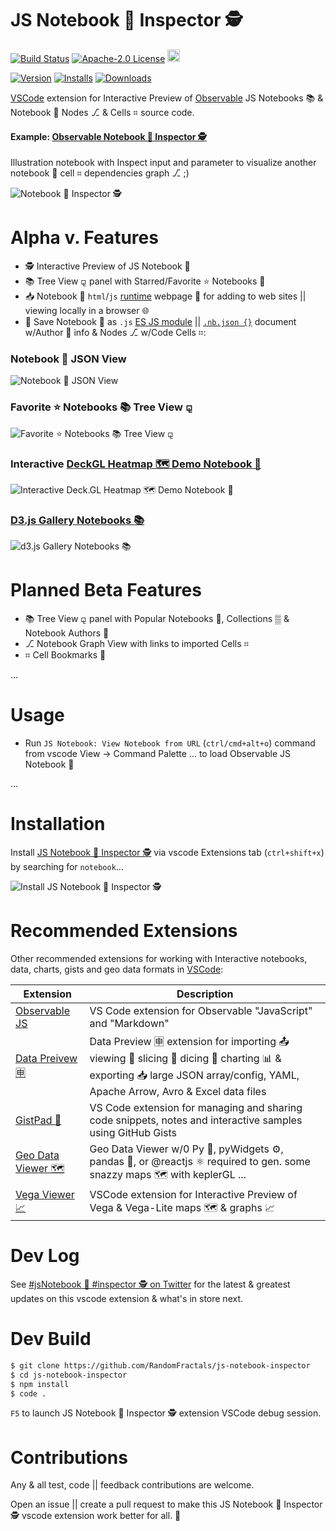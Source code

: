 # JS Notebook 📓 Inspector 🕵️

[![Build Status](https://travis-ci.org/HoangNguyen17193/vscode-simple-rest-client.svg?branch=master)](https://travis-ci.com/RandomFractals/js-notebook-inspector)
[![Apache-2.0 License](https://img.shields.io/badge/license-Apache2-orange.svg?color=green)](http://opensource.org/licenses/Apache-2.0)
<a href='https://ko-fi.com/dataPixy' target='_blank' title='support: https://ko-fi.com/dataPixy'>
  <img height='24' style='border:0px;height:20px;' src='https://az743702.vo.msecnd.net/cdn/kofi3.png?v=2' alt='https://ko-fi.com/dataPixy' /></a>

[![Version](https://vsmarketplacebadge.apphb.com/version/RandomFractalsInc.js-notebook-inspector.svg?color=orange&style=?style=for-the-badge&logo=visual-studio-code)](https://marketplace.visualstudio.com/items?itemName=RandomFractalsInc.js-notebook-inspector)
[![Installs](https://vsmarketplacebadge.apphb.com/installs/RandomFractalsInc.js-notebook-inspector.svg?color=orange)](https://marketplace.visualstudio.com/items?itemName=RandomFractalsInc.js-notebook-inspector)
[![Downloads](https://vsmarketplacebadge.apphb.com/downloads/RandomFractalsInc.js-notebook-inspector.svg?color=orange)](https://marketplace.visualstudio.com/items?itemName=RandomFractalsInc.js-notebook-inspector)

[VSCode](https://code.visualstudio.com/) extension for Interactive Preview of [Observable](https://observablehq.com/explore) JS Notebooks 📚 & Notebook 📓 Nodes ⎇ & Cells ⌗ source code.

#### Example: [Observable Notebook 📓 Inspector 🕵️](https://observablehq.com/@randomfractals/notebook-info)

Illustration notebook with Inspect input and parameter to visualize another notebook 📓 cell ⌗ dependencies graph ⎇ ;)

![Notebook 📓 Inspector 🕵️](https://github.com/RandomFractals/js-notebook-inspector/blob/master/images/js-notebook-inspector.png?raw=true 
 "JS Notebook 📓 Inspector 🕵️")

# Alpha v. Features

- 🕵️ Interactive Preview of JS Notebook 📓
- 📚 Tree View ⚼ panel with Starred/Favorite ⭐ Notebooks 📓
- 📥 Notebook 📓 `html`/`js` [runtime](https://github.com/observablehq/runtime) webpage 📰
for adding to web sites || viewing locally in a browser 🌐
- 💾 Save Notebook 📓 as `.js` [ES JS module](https://hacks.mozilla.org/2018/03/es-modules-a-cartoon-deep-dive/) || [`.nb.json {}`](https://github.com/RandomFractals/js-notebook-inspector/blob/master/notebooks/intro/hello-world.nb.json) document w/Author 👨 info & Nodes ⎇ w/Code Cells ⌗:

### Notebook 📓 JSON View

![Notebook 📓 JSON View](https://github.com/RandomFractals/js-notebook-inspector/blob/master/images/js-notebook-json.png?raw=true 
 "Notebook 📓 JSON View")

### Favorite ⭐ Notebooks 📚 Tree View ⚼

![Favorite ⭐ Notebooks 📚 Tree View ⚼](https://github.com/RandomFractals/js-notebook-inspector/blob/master/images/js-notebook-favorite-tree-view.png?raw=true 
 "Notebook 📓 JSON View")

### Interactive [DeckGL Heatmap 🗺️ Demo Notebook 📓](https://github.com/RandomFractals/js-notebook-inspector/tree/master/notebooks/deck.gl)

![Interactive Deck.GL Heatmap 🗺️ Demo Notebook 📓](https://github.com/RandomFractals/js-notebook-inspector/blob/master/images/js-notebook-deckgl-heatmap.png?raw=true 
 "Interactive Deck.GL Heatmap 🗺️ Demo Notebook 📓 View")

### [D3.js Gallery Notebooks 📚](https://github.com/RandomFractals/js-notebook-inspector/tree/master/notebooks/d3)

![d3.js Gallery Notebooks 📚](https://github.com/RandomFractals/js-notebook-inspector/blob/master/images/js-notebook-d3-gallery.png?raw=true 
 "d3.js Gallery Notebooks 📚")

# Planned Beta Features

- 📚 Tree View ⚼ panel with Popular Notebooks 📓, Collections ▒ & Notebook Authors 👨
- ⎇ Notebook Graph View with links to imported Cells ⌗
- ⌗ Cell Bookmarks 🔖

...

# Usage

- Run `JS Notebook: View Notebook from URL` (`ctrl/cmd+alt+o`) command from vscode View -> Command Palette ... to load Observable JS Notebook 📓

...

# Installation

Install [JS Notebook 📓 Inspector 🕵️](https://marketplace.visualstudio.com/items?itemName=RandomFractalsInc.js-notebook-inspector) via vscode Extensions tab (`ctrl+shift+x`) by searching for `notebook`...

![Install JS Notebook 📓 Inspector 🕵️](https://github.com/RandomFractals/js-notebook-inspector/blob/master/images/js-notebook-inspector-info.png?raw=true 
 "Install JS Notebook 📓 Inspector 🕵️")

# Recommended Extensions

Other recommended extensions for working with Interactive notebooks, data, charts, gists and geo data formats in [VSCode](https://code.visualstudio.com/):

| Extension | Description |
| --- | --- |
| [Observable JS](https://marketplace.visualstudio.com/items?itemName=GordonSmith.observable-js)| VS Code extension for Observable "JavaScript" and "Markdown" |
| [Data Preivew 🈸](https://marketplace.visualstudio.com/items?itemName=RandomFractalsInc.vscode-data-preview) | Data Preview 🈸 extension for importing 📤 viewing 🔎 slicing 🔪 dicing 🎲 charting 📊 & exporting 📥 large JSON array/config, YAML, Apache Arrow, Avro & Excel data files |
| [GistPad 📘](https://marketplace.visualstudio.com/items?itemName=vsls-contrib.gistfs) | VS Code extension for managing and sharing code snippets, notes and interactive samples using GitHub Gists |
| [Geo Data Viewer 🗺️](https://marketplace.visualstudio.com/items?itemName=RandomFractalsInc.geo-data-viewer) | Geo Data Viewer w/0 Py 🐍, pyWidgets ⚙️, pandas 🐼, or @reactjs ⚛️ required to gen. some snazzy maps 🗺️ with keplerGL ... |
| [Vega Viewer 📈](https://marketplace.visualstudio.com/items?itemName=RandomFractalsInc.vscode-vega-viewer) | VSCode extension for Interactive Preview of Vega & Vega-Lite maps 🗺️ & graphs 📈 |

# Dev Log

See [#jsNotebook 📓 #inspector 🕵️ on Twitter](https://twitter.com/search?q=%23jsNotebook%20%23inspector&src=typed_query&f=live) for the latest & greatest updates on this vscode extension & what's in store next.

# Dev Build

```bash
$ git clone https://github.com/RandomFractals/js-notebook-inspector
$ cd js-notebook-inspector
$ npm install
$ code .
```
`F5` to launch JS Notebook 📓 Inspector 🕵️ extension VSCode debug session.

# Contributions

Any & all test, code || feedback contributions are welcome. 

Open an issue || create a pull request to make this JS Notebook 📓 Inspector 🕵️ vscode extension work better for all. 🤗
